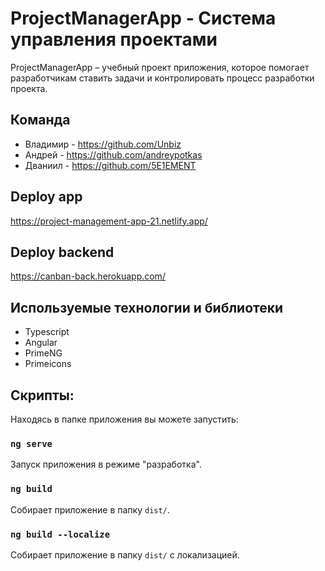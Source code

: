 # ProjectManagerApp -  Система управления проектами

ProjectManagerApp – учебный проект приложения, которое помогает разработчикам ставить задачи и контролировать процесс разработки проекта.

## Команда
- Владимир - https://github.com/Unbiz
- Андрей - https://github.com/andreypotkas
- Дваниил - https://github.com/5E1EMENT

## Deploy app
https://project-management-app-21.netlify.app/

## Deploy backend
https://canban-back.herokuapp.com/

## Используемые технологии и библиотеки
- Typescript
- Angular
- PrimeNG
- Primeicons

## Скрипты:
Находясь в папке приложения вы можете запустить:

### `ng serve`
Запуск приложения в режиме "разработка".

### `ng build`
Собирает приложение в папку `dist/`.

### `ng build --localize`
Собирает приложение в папку `dist/` с локализацией.
